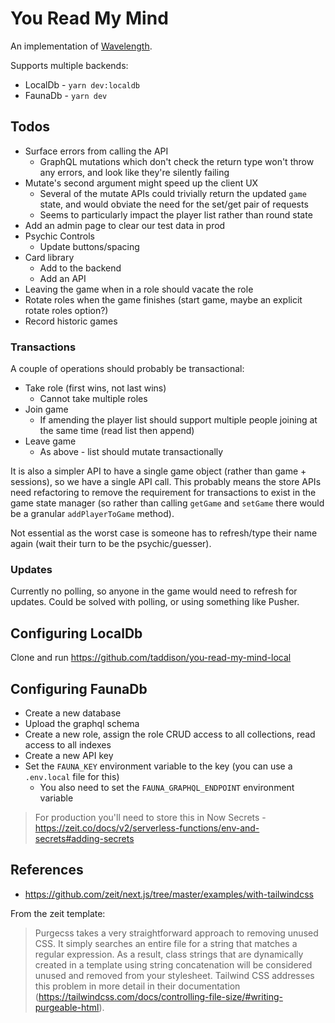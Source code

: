 # You Read My Mind

An implementation of [Wavelength].

Supports multiple backends:

- LocalDb - `yarn dev:localdb`
- FaunaDb - `yarn dev`

## Todos

- Surface errors from calling the API
  - GraphQL mutations which don't check the return type won't throw any errors, and look like they're silently failing
- Mutate's second argument might speed up the client UX
  - Several of the mutate APIs could trivially return the updated `game` state, and would obviate the need for the set/get pair of requests
  - Seems to particularly impact the player list rather than round state
- Add an admin page to clear our test data in prod
- Psychic Controls
  - Update buttons/spacing
- Card library
  - Add to the backend
  - Add an API
- Leaving the game when in a role should vacate the role
- Rotate roles when the game finishes (start game, maybe an explicit rotate roles option?)
- Record historic games

### Transactions

A couple of operations should probably be transactional:

- Take role (first wins, not last wins)
  - Cannot take multiple roles
- Join game
  - If amending the player list should support multiple people joining at the same time (read list then append)
- Leave game
  - As above - list should mutate transactionally

It is also a simpler API to have a single game object (rather than game + sessions), so we have a single API call.  This probably means the store APIs need refactoring to remove the requirement for transactions to exist in the game state manager (so rather than calling `getGame` and `setGame` there would be a granular `addPlayerToGame` method).

Not essential as the worst case is someone has to refresh/type their name again (wait their turn to be the psychic/guesser).

### Updates

Currently no polling, so anyone in the game would need to refresh for updates.  Could be solved with polling, or using something like Pusher.

## Configuring LocalDb

Clone and run https://github.com/taddison/you-read-my-mind-local

## Configuring FaunaDb

- Create a new database
- Upload the graphql schema
- Create a new role, assign the role CRUD access to all collections, read access to all indexes
- Create a new API key
- Set the `FAUNA_KEY` environment variable to the key (you can use a `.env.local` file for this)
  - You also need to set the `FAUNA_GRAPHQL_ENDPOINT` environment variable

> For production you'll need to store this in Now Secrets - https://zeit.co/docs/v2/serverless-functions/env-and-secrets#adding-secrets

## References

- https://github.com/zeit/next.js/tree/master/examples/with-tailwindcss

From the zeit template:

> Purgecss takes a very straightforward approach to removing unused CSS. It simply searches an entire file for a string that matches a regular expression. As a result, class strings that are dynamically created in a template using string concatenation will be considered unused and removed from your stylesheet. Tailwind CSS addresses this problem in more detail in their documentation (https://tailwindcss.com/docs/controlling-file-size/#writing-purgeable-html).

[wavelength]: https://www.wavelength.zone/
